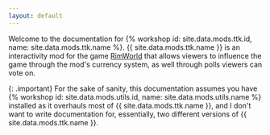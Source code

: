 ```yaml
---
layout: default
---
```


Welcome to the documentation for
{% workshop id: site.data.mods.ttk.id, name: site.data.mods.ttk.name %}.
{{ site.data.mods.ttk.name }} is an interactivity mod for the game
[RimWorld](https://rimworldgame.com/) that allows viewers to influence the game
through the mod's currency system, as well through polls viewers can vote on.

{: .important}
For the sake of sanity, this documentation assumes you have
{% workshop id: site.data.mods.utils.id, name: site.data.mods.utils.name %}
installed as it overhauls most of {{ site.data.mods.ttk.name }}, and I don't
want to write documentation for, essentially, two different versions of
{{ site.data.mods.ttk.name }}.
